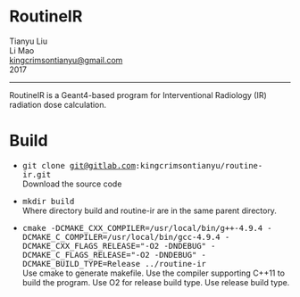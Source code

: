 # RoutineIR

Tianyu Liu<br>
Li Mao<br>
kingcrimsontianyu@gmail.com<br>
2017

------

RoutineIR is a Geant4-based program for Interventional Radiology (IR) radiation dose calculation.

# Build
- <tt>git clone git@gitlab.com:kingcrimsontianyu/routine-ir.git</tt><br>
  Download the source code

- <tt>mkdir build</tt><br>
  Where directory build and routine-ir are in the same parent directory.

- <tt>cmake -DCMAKE_CXX_COMPILER=/usr/local/bin/g++-4.9.4 -DCMAKE_C_COMPILER=/usr/local/bin/gcc-4.9.4 -DCMAKE_CXX_FLAGS_RELEASE="-O2 -DNDEBUG" -DCMAKE_C_FLAGS_RELEASE="-O2 -DNDEBUG" -DCMAKE_BUILD_TYPE=Release ../routine-ir</tt><br>
  Use cmake to generate makefile. Use the compiler supporting C++11 to build the program. Use O2 for release build type. Use release build type.

